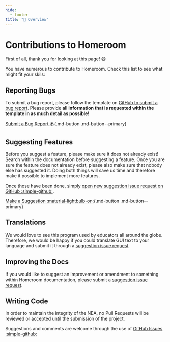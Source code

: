 ```yaml
---
hide:
  - footer
title: "🤝 Overview"
---
```


# Contributions to Homeroom
First of all, thank you for looking at this page! :smile:

You have numerous to contribute to Homeroom. Check this list to see what might fit your skils:

## Reporting Bugs
To submit a bug report, please follow the template on [GitHub to submit a bug report](https://github.com/longbow122/Homeroom/issues). Please provide **all information that is requested within the template in as much detail as possible!**

[Submit a Bug Report :fly:](https://github.com/longbow122/Homeroom/issues){.md-button .md-button--primary}

## Suggesting Features
Before you suggest a feature, please make sure it does not already exist! Search within the documentation before suggesting a feature. Once you are sure the feature does not already exist, please also make sure that nobody else has suggested it. Doing both things will save us time and therefore make it possible to implement more features.

Once those have been done, simply [open new suggestion issue request on GitHub :simple-github:](https://github.com/longbow122/Homeroom/issues).

[Make a Suggestion :material-lightbulb-on:](https://github.com/longbow122/Homeroom/issues){.md-button .md-button--primary}

## Translations
We would love to see this program used by educators all around the globe. Therefore, we would be happy if you could translate GUI text to your language and submit it through a [suggestion issue request](https://github.com/longbow122/Homeroom/issues).


## Improving the Docs
If you would like to suggest an improvement or amendment to something within Homeroom documentation, please submit a [suggestion issue request](https://github.com/longbow122/Homeroom/issues).


## Writing Code
In order to maintain the integrity of the NEA, no Pull Requests will be reviewed or accepted until the submission of the project.

Suggestions and comments are welcome through the use of [GitHub Issues :simple-github:](https://github.com/longbow122/Homeroom/issues)